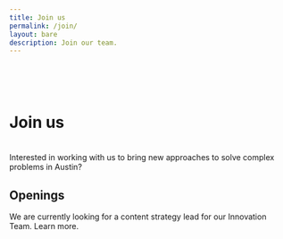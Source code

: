 ```yaml
---
title: Join us
permalink: /join/
layout: bare
description: Join our team. 
---
```


<h1 style= "padding-top: 64px; padding-bottom: 18px;"> Join us</h1>

Interested in working with us to bring new approaches to solve complex problems in Austin? 

## Openings 

We are currently looking for a content strategy lead for our Innovation Team. Learn more.
